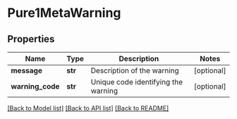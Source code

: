 # Pure1MetaWarning

## Properties
Name | Type | Description | Notes
------------ | ------------- | ------------- | -------------
**message** | **str** | Description of the warning | [optional] 
**warning_code** | **str** | Unique code identifying the warning | [optional] 

[[Back to Model list]](../README.md#documentation-for-models) [[Back to API list]](../README.md#documentation-for-api-endpoints) [[Back to README]](../README.md)

